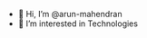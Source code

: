- 👋 Hi, I’m @arun-mahendran
- 👀 I’m interested in Technologies

<!---
arun-mahendran/arun-mahendran is a ✨ special ✨ repository because its `README.md` (this file) appears on your GitHub profile.
You can click the Preview link to take a look at your changes.
--->
